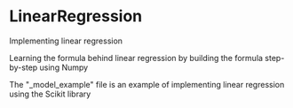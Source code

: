 # LinearRegression
Implementing linear regression

Learning the formula behind linear regression by building the formula step-by-step using Numpy

The "_model_example" file is an example of implementing linear regression using the Scikit library
